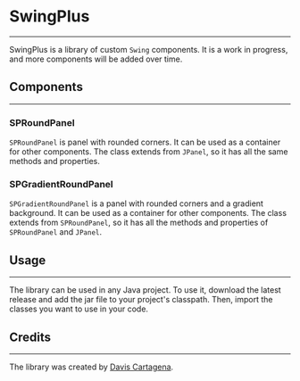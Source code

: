 # SwingPlus

---

SwingPlus is a library of custom ``Swing`` components. It is a work in progress, and more
components will be added over time.

## Components

---

### SPRoundPanel

`SPRoundPanel` is panel with rounded corners. It can be used as a container for other
components. The class extends from `JPanel`, so it has all the same methods and properties.

### SPGradientRoundPanel

`SPGradientRoundPanel` is a panel with rounded corners and a gradient background. It can be
used as a container for other components. The class extends from `SPRoundPanel`, so it has 
all the methods and properties of `SPRoundPanel` and `JPanel`.

## Usage

---

The library can be used in any Java project. To use it, download the latest release and add
the jar file to your project's classpath. Then, import the classes you want to use in your
code.

## Credits

---

The library was created by [Davis Cartagena](https://github.com/DavisLCVB).